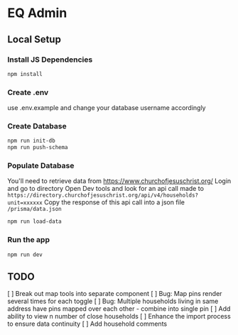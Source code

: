 # EQ Admin

## Local Setup

### Install JS Dependencies

```sh
npm install
```

### Create .env

use .env.example and change your database username accordingly

### Create Database

```sh
npm run init-db
npm run push-schema
```

### Populate Database

You'll need to retrieve data from https://www.churchofjesuschrist.org/
Login and go to directory
Open Dev tools and look for an api call made to `https://directory.churchofjesuschrist.org/api/v4/households?unit=xxxxxx`
Copy the response of this api call into a json file `/prisma/data.json`

```sh
npm run load-data
```

### Run the app

```sh
npm run dev
```

## TODO

[ ] Break out map tools into separate component
[ ] Bug: Map pins render several times for each toggle
[ ] Bug: Multiple households living in same address have pins mapped over each other - combine into single pin
[ ] Add ability to view n number of close households
[ ] Enhance the import process to ensure data continuity
[ ] Add household comments
